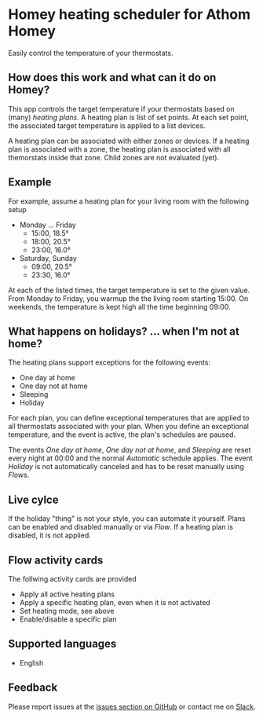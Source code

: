 # Homey heating scheduler for Athom Homey

Easily control the temperature of your thermostats.

## How does this work and what can it do on Homey?

This app controls the target temperature if your thermostats based on (many) *heating plans*. A heating plan is list of set points. At each set point, the associated target temperature is applied to a list devices.

A heating plan can be associated with either zones or devices. If a heating plan is associated with a zone, the heating plan is associated with all themorstats inside that zone. Child zones are not evaluated (yet).

## Example

For example, assume a heating plan for your living room with the following setup

* Monday ... Friday
  * 15:00, 18.5°
  * 18:00, 20.5°
  * 23:00, 16.0°  
* Saturday, Sunday
  * 09:00, 20.5°
  * 23:30, 16.0°

At each of the listed times, the target temperature is set to the given value. From Monday to Friday, you warmup the the living room starting 15:00. On weekends, the temperature is kept high all the time beginning 09:00.

## What happens on holidays? ... when I'm not at home?

The heating plans support exceptions for the following events:

* One day at home
* One day not at home
* Sleeping
* Holiday

For each plan, you can define exceptional temperatures that are applied to all thermostats associated with your plan. When you define an exceptional temperature, and the event is active, the plan's schedules are paused.

The events *One day at home*, *One day not at home*, and *Sleeping* are reset every night at 00:00 and the normal *Automatic* schedule applies. The event *Holiday* is not automatically canceled and has to be reset manually using *Flows*.

## Live cylce

If the holiday "thing" is not your style, you can automate it yourself. Plans can be enabled and disabled manually or via *Flow*. If a heating plan is disabled, it is not applied.

## Flow activity cards

The follwing activity cards are provided

* Apply all active heating plans
* Apply a specific heating plan, even when it is not activated
* Set heating mode, see above
* Enable/disable a specific plan

## Supported languages

* English

## Feedback

Please report issues at the [issues section on GitHub](https://github.com/mskg/homey-heating/issues) or contact me on [Slack](https://athomcommunity.slack.com/team/mskg).
